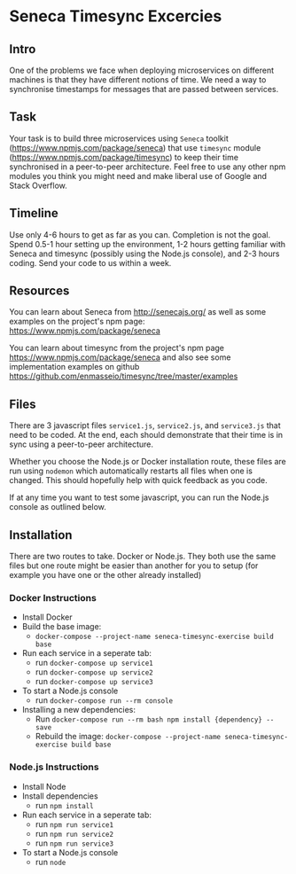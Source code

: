 # Seneca Timesync Excercies

## Intro
One of the problems we face when deploying microservices on different machines is that they have different notions of time. We need a way to synchronise timestamps for messages that are passed between services.

## Task
Your task is to build three microservices using `Seneca` toolkit (https://www.npmjs.com/package/seneca) that use `timesync` module (https://www.npmjs.com/package/timesync) to keep their time synchronised in a peer-to-peer architecture. Feel free to use any other npm modules you think you might need and make liberal use of Google and Stack Overflow.

## Timeline
Use only 4-6 hours to get as far as you can. Completion is not the goal. Spend 0.5-1 hour setting up the environment, 1-2 hours getting familiar with Seneca and timesync (possibly using the Node.js console), and 2-3 hours coding. Send your code to us within a week.

## Resources
You can learn about Seneca from http://senecajs.org/ as well as some examples on the project's npm page: https://www.npmjs.com/package/seneca

You can learn about timesync from the project's npm page https://www.npmjs.com/package/seneca and also see some implementation examples on github https://github.com/enmasseio/timesync/tree/master/examples


## Files
There are 3 javascript files `service1.js`, `service2.js`, and `service3.js` that need to be coded. At the end, each should demonstrate that their time is in sync using a peer-to-peer architecture.

Whether you choose the Node.js or Docker installation route, these files are run using `nodemon` which automatically restarts all files when one is changed. This should hopefully help with quick feedback as you code.

If at any time you want to test some javascript, you can run the Node.js console as outlined below.

## Installation
There are two routes to take. Docker or Node.js. They both use the same files but one route might be easier than another for you to setup (for example you have one or the other already installed)

### Docker Instructions
- Install Docker
- Build the base image:
    - `docker-compose --project-name seneca-timesync-exercise build base`
- Run each service in a seperate tab:
    - run `docker-compose up service1`
    - run `docker-compose up service2` 
    - run `docker-compose up service3`
- To start a Node.js console
    -   run `docker-compose run --rm console`
- Installing a new dependencies:
    -   Run `docker-compose run --rm bash npm install {dependency} --save` 
    -   Rebuild the image:  `docker-compose --project-name seneca-timesync-exercise build base`

### Node.js Instructions
- Install Node
- Install dependencies
    - run `npm install`
- Run each service in a seperate tab:
    - run `npm run service1`
    - run `npm run service2`
    - run `npm run service3` 
- To start a Node.js console
    -   run `node`
